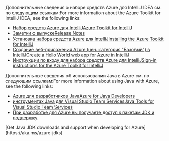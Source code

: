 <span data-ttu-id="b78e9-101">Дополнительные сведения о наборе средств Azure для IntelliJ IDEA см. по следующим ссылкам:</span><span class="sxs-lookup"><span data-stu-id="b78e9-101">For more information about the Azure Toolkit for IntelliJ IDEA, see the following links:</span></span> 

* [<span data-ttu-id="b78e9-102">Набор средств Azure для IntelliJ</span><span class="sxs-lookup"><span data-stu-id="b78e9-102">Azure Toolkit for IntelliJ</span></span>](../intellij/azure-toolkit-for-intellij.md) 
* [<span data-ttu-id="b78e9-103">Заметки о выпуске</span><span class="sxs-lookup"><span data-stu-id="b78e9-103">Release Notes</span></span>](https://github.com/Microsoft/azure-tools-for-java/releases) 
* [<span data-ttu-id="b78e9-104">Установка набора средств Azure для IntelliJ</span><span class="sxs-lookup"><span data-stu-id="b78e9-104">Installing the Azure Toolkit for IntelliJ</span></span>](../intellij/azure-toolkit-for-intellij-installation.md) 
* [<span data-ttu-id="b78e9-105">Создание веб-приложения Azure (цен. категория "Базовый") в IntelliJ</span><span class="sxs-lookup"><span data-stu-id="b78e9-105">Create a Hello World web app for Azure in IntelliJ</span></span>](../intellij/azure-toolkit-for-intellij-create-hello-world-web-app.md) 
* [<span data-ttu-id="b78e9-106">Инструкции по входу для набора средств Azure для IntelliJ</span><span class="sxs-lookup"><span data-stu-id="b78e9-106">Sign-in instructions for the Azure Toolkit for IntelliJ</span></span>](../intellij/azure-toolkit-for-intellij-sign-in-instructions.md) 

<span data-ttu-id="b78e9-107">Дополнительные сведения об использовании Java в Azure см. по следующим ссылкам:</span><span class="sxs-lookup"><span data-stu-id="b78e9-107">For more information about using Java with Azure, see the following links:</span></span> 

* [<span data-ttu-id="b78e9-108">Azure для разработчиков Java</span><span class="sxs-lookup"><span data-stu-id="b78e9-108">Azure for Java Developers</span></span>](https://docs.microsoft.com/java/azure/) 
* [<span data-ttu-id="b78e9-109">инструментах Java для Visual Studio Team Services</span><span class="sxs-lookup"><span data-stu-id="b78e9-109">Java Tools for Visual Studio Team Services</span></span>](https://java.visualstudio.com/) 
* <span data-ttu-id="b78e9-110">[При разработке для Azure вы получаете доступ к пакетам JDK и поддержку](https://aka.ms/azure-jdks)
<!-- TODO: Add URLs for Java in VSCode here --></span><span class="sxs-lookup"><span data-stu-id="b78e9-110">[Get Java JDK downloads and support when developing for Azure](https://aka.ms/azure-jdks)
<!-- TODO: Add URLs for Java in VSCode here --></span></span> 
